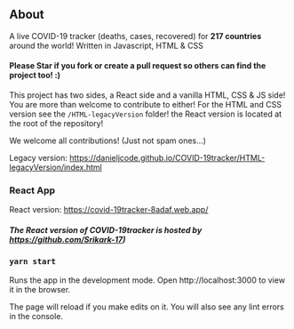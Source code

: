 ## About
A live COVID-19 tracker (deaths, cases, recovered) for **217 countries** around the world! Written in Javascript, HTML & CSS
#### Please Star if you fork or create a pull request so others can find the project too! :)

This project has two sides, a React side and a vanilla HTML, CSS & JS side! You are more than welcome to contribute to either! For the HTML and CSS version see the `/HTML-legacyVersion` folder! the React version is located at the root of the repository!

We welcome all contributions! (Just not spam ones...)

Legacy version: https://danieljcode.github.io/COVID-19tracker/HTML-legacyVersion/index.html


### React App
React version: https://covid-19tracker-8adaf.web.app/
##### **The React version of COVID-19tracker is hosted by https://github.com/Srikark-17)**

### `yarn start`
Runs the app in the development mode.
Open http://localhost:3000 to view it in the browser.

The page will reload if you make edits on it.
You will also see any lint errors in the console.
